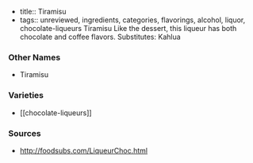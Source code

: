 - title:: Tiramisu
- tags:: unreviewed, ingredients, categories, flavorings, alcohol, liquor, chocolate-liqueurs
Tiramisu Like the dessert, this liqueur has both chocolate and coffee flavors. Substitutes: Kahlua

### Other Names

* Tiramisu

### Varieties

* [[chocolate-liqueurs]]

### Sources
* http://foodsubs.com/LiqueurChoc.html
